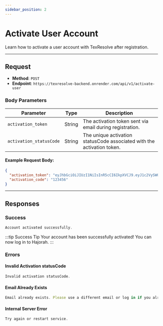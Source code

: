 ```yaml
---
sidebar_position: 2
---
```


# Activate User Account

Learn how to activate a user account with TexResolve after registration.

---

## **Request**

- **Method**: `POST`
- **Endpoint**: `https://texresolve-backend.onrender.com/api/v1/activate-user`

### **Body Parameters**

| Parameter               | Type   | Description                                                            |
| ----------------------- | ------ | ---------------------------------------------------------------------- |
| `activation_token`      | String | The activation token sent via email during registration.               |
| `activation_statusCode` | String | The unique activation statusCode associated with the activation token. |

#### Example Request Body:

```json
{
  "activation_token": "eyJhbGciOiJIUzI1NiIsInR5cCI6IkpXVCJ9.eyJ1c2VySWQiOiI2NTQ2NWE1YTdlYjFiYmU4ZDMyYjI1ZDciLCJlbWFpbCI6InJvcm9ub2FAZ21haWwuY29tIiwiaWF0IjoxNjk5MTA5NDg2LCJleHAiOjE2OTkxOTU4ODZ9.axRUZ4Rw_9J5WqXvDSI8lC6E5oX-_Kw9SPghDLLGKH4",
  "activation_code": "123456"
}
```

---

## **Responses**

### **Success**

```jsx title="statusCode 201: Success"
Account activated successfully.
```

:::tip Success Tip
Your account has been successfully activated! You can now log in to Hajorah.
:::

### **Errors**

#### **Invalid Activation statusCode**

```jsx title="statusCode 400: Invalid Activation statusCode"
Invalid activation statusCode.
```

#### **Email Already Exists**

```jsx title="statusCode 400: Email Already Exists"
Email already exists. Please use a different email or log in if you already have an account.
```

#### **Internal Server Error**

```jsx title="statusCode 500: Internal Server Error"
Try again or restart service.
```
